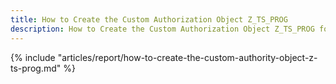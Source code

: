 ```yaml
---
title: How to Create the Custom Authorization Object Z_TS_PROG
description: How to Create the Custom Authorization Object Z_TS_PROG for Report Extractions
---
```


{% include "articles/report/how-to-create-the-custom-authority-object-z-ts-prog.md" %}